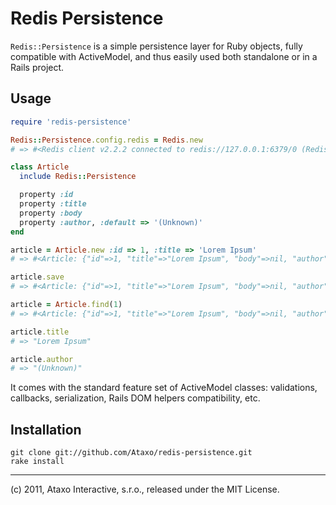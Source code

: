 Redis Persistence
=================

`Redis::Persistence` is a simple persistence layer for Ruby objects, fully compatible with ActiveModel,
and thus easily used both standalone or in a Rails project.

## Usage ##

```ruby
require 'redis-persistence'

Redis::Persistence.config.redis = Redis.new
# => #<Redis client v2.2.2 connected to redis://127.0.0.1:6379/0 (Redis v2.4.1)>

class Article
  include Redis::Persistence

  property :id
  property :title
  property :body
  property :author, :default => '(Unknown)'
end

article = Article.new :id => 1, :title => 'Lorem Ipsum'
# => #<Article: {"id"=>1, "title"=>"Lorem Ipsum", "body"=>nil, "author"=>"(Unknown)"}>

article.save
# => #<Article: {"id"=>1, "title"=>"Lorem Ipsum", "body"=>nil, "author"=>"(Unknown)"}>

article = Article.find(1)
# => #<Article: {"id"=>1, "title"=>"Lorem Ipsum", "body"=>nil, "author"=>"(Unknown)"}>

article.title
# => "Lorem Ipsum"

article.author
# => "(Unknown)"
```

It comes with the standard feature set of ActiveModel classes: validations, callbacks, serialization,
Rails DOM helpers compatibility, etc.


## Installation ##

    git clone git://github.com/Ataxo/redis-persistence.git
    rake install

-----

(c) 2011, Ataxo Interactive, s.r.o., released under the MIT License.
